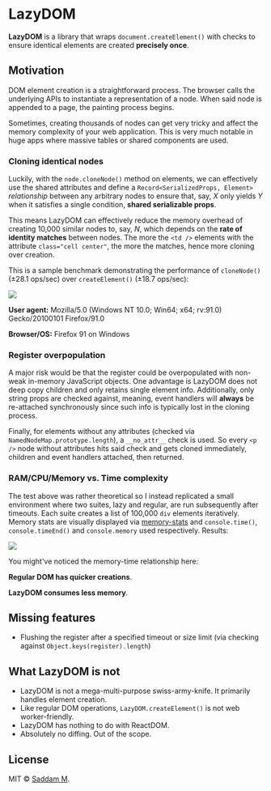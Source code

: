 # LazyDOM

**LazyDOM** is a library that wraps `document.createElement()` with checks to ensure identical elements are created **precisely once**.

## Motivation

DOM element creation is a straightforward process. The browser calls the underlying APIs to instantiate a representation of a node. When said node is appended to a page, the painting process begins.

Sometimes, creating thousands of nodes can get very tricky and affect the memory complexity of your web application. This is very much notable in huge apps where massive tables or shared components are used.

### Cloning identical nodes

Luckily, with the `node.cloneNode()` method on elements, we can effectively use the shared attributes and define a `Record<SerializedProps, Element>` _relationship_ between any arbitrary nodes to ensure that, say, _X_ only yields _Y_ when it satisfies a single condition, **shared serializable props**.

This means LazyDOM can effectively reduce the memory overhead of creating 10,000 similar nodes to, say, _N_, which depends on the **rate of identity matches** between nodes. The more the `<td />` elements with the attribute `class="cell center"`, the more the matches, hence more cloning over creation.

This is a sample benchmark demonstrating the performance of `cloneNode()` (±28.1 ops/sec) over `createElement()` (±18.7 ops/sec):

<img align="center" src="https://github.com/voidptr9/lazy-dom/blob/master/res/clone-vs-create.png?raw=true"></img>

**User agent:** Mozilla/5.0 (Windows NT 10.0; Win64; x64; rv:91.0) Gecko/20100101 Firefox/91.0

**Browser/OS:** Firefox 91 on Windows

### Register overpopulation

A major risk would be that the register could be overpopulated with non-weak in-memory JavaScript objects. One advantage is LazyDOM does not deep copy children and only retains single element info. Additionally, only string props are checked against, meaning, event handlers will **always** be re-attached synchronously since such info is typically lost in the cloning process.

Finally, for elements without any attributes (checked via `NamedNodeMap.prototype.length`), a `__no_attr__` check is used. So every `<p />` node without attributes hits said check and gets cloned immediately, children and event handlers attached, then returned.

### RAM/CPU/Memory vs. Time complexity

The test above was rather theoretical so I instead replicated a small environment where two suites, lazy and regular, are run subsequently after timeouts. Each suite creates a list of 100,000 `div` elements iteratively. Memory stats are visually displayed via [memory-stats](https://github.com/paulirish/memory-stats.js) and `console.time()`, `console.timeEnd()` and `console.memory` used respectively. Results:

<img align="center" src="https://github.com/voidptr9/lazy-dom/blob/master/res/mem-stats.png?raw=true"></img>

You might've noticed the memory-time relationship here:

**Regular DOM has quicker creations**.

**LazyDOM consumes less memory**.

## Missing features

- Flushing the register after a specified timeout or size limit (via checking against `Object.keys(register).length`)

## What LazyDOM is not

- LazyDOM is not a mega-multi-purpose swiss-army-knife. It primarily handles element creation.
- Like regular DOM operations, `LazyDOM.createElement()` is not web worker-friendly.
- LazyDOM has nothing to do with ReactDOM.
- Absolutely no diffing. Out of the scope.

## License

MIT © [Saddam M](https://github.com/voidptr9/).
